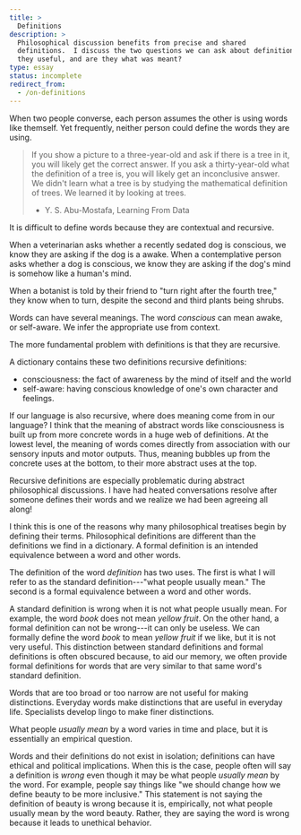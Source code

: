 ```yaml
---
title: >
  Definitions
description: >
  Philosophical discussion benefits from precise and shared
  definitions.  I discuss the two questions we can ask about definitions---are
  they useful, and are they what was meant?
type: essay
status: incomplete
redirect_from:
  - /on-definitions
---
```


When two people converse, each person assumes the other is using words like themself.  Yet frequently, neither person could define the words they are using.

> If you show a picture to a three-year-old and ask if there is a tree in it, you will likely get the correct answer.  If you ask a thirty-year-old what the definition of a tree is, you will likely get an inconclusive answer.  We didn't learn what a tree is by studying the mathematical definition of trees.  We learned it by looking at trees.
> - Y. S. Abu-Mostafa, Learning From Data

It is difficult to define words because they are contextual and recursive.

When a veterinarian asks whether a recently sedated dog is conscious, we know they are asking if the dog is a awake.  When a contemplative person asks whether a dog is conscious, we know they are asking if the dog's mind is somehow like a human's mind.

When a botanist is told by their friend to "turn right after the fourth tree," they know when to turn, despite the second and third plants being shrubs.

Words can have several meanings.  The word _conscious_ can mean awake, or self-aware.  We infer the appropriate use from context.

The more fundamental problem with definitions is that they are recursive.

A dictionary contains these two definitions recursive definitions:

- consciousness: the fact of awareness by the mind of itself and the world
- self-aware: having conscious knowledge of one's own character and feelings.

If our language is also recursive, where does meaning come from in our language?  I think that the meaning of abstract words like consciousness is built up from more concrete words in a huge web of definitions.  At the lowest level, the meaning of words comes directly from association with our sensory inputs and motor outputs.  Thus, meaning bubbles up from the concrete uses at the bottom, to their more abstract uses at the top.

Recursive definitions are especially problematic during abstract philosophical discussions.  I have had heated conversations resolve after someone defines their words and we realize we had been agreeing all along!

I think this is one of the reasons why many philosophical treatises begin by defining their terms.  Philosophical definitions are different than the definitions we find in a dictionary.  A formal definition is an intended equivalence between a word and other words.

The definition of the word _definition_ has two uses.  The first is what I will refer to as the standard definition---"what people usually mean."  The second is a formal equivalence between a word and other words.

A standard definition is wrong when it is not what people usually mean.  For example, the word _book_ does not mean _yellow fruit_.  On the other hand, a formal definition can not be wrong---it can only be useless.  We can formally define the word _book_ to mean _yellow fruit_ if we like, but it is not very useful.  This distinction between standard definitions and formal definitions is often obscured because, to aid our memory, we often provide formal definitions for words that are very similar to that same word's standard definition.

Words that are too broad or too narrow are not useful for making distinctions.  Everyday words make distinctions that are useful in everyday life.  Specialists develop lingo to make finer distinctions.

What people _usually mean_ by a word varies in time and place, but it is essentially an empirical question.

Words and their definitions do not exist in isolation; definitions can have ethical and political implications.  When this is the case, people often will say a definition is _wrong_ even though it may be what people _usually mean_ by the word.  For example, people say things like "we should change how we define beauty to be more inclusive."  This statement is not saying the definition of beauty is wrong because it is, empirically, not what people usually mean by the word beauty.  Rather, they are saying the word is wrong because it leads to unethical behavior.
